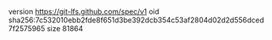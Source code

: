 version https://git-lfs.github.com/spec/v1
oid sha256:7c532010ebb2fde8f651d3be392dcb354c53af2804d02d2d556dced7f2575965
size 81864
